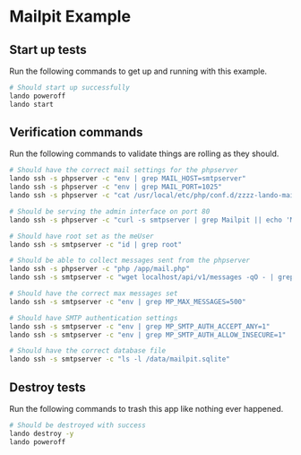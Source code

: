 Mailpit Example
===============


Start up tests
--------------

Run the following commands to get up and running with this example.

```bash
# Should start up successfully
lando poweroff
lando start
```

Verification commands
---------------------

Run the following commands to validate things are rolling as they should.

```bash
# Should have the correct mail settings for the phpserver
lando ssh -s phpserver -c "env | grep MAIL_HOST=smtpserver"
lando ssh -s phpserver -c "env | grep MAIL_PORT=1025"
lando ssh -s phpserver -c "cat /usr/local/etc/php/conf.d/zzzz-lando-mailpit.ini | grep sendmailpit"

# Should be serving the admin interface on port 80
lando ssh -s phpserver -c "curl -s smtpserver | grep Mailpit || echo 'Mailpit string not found in curl output'"

# Should have root set as the meUser
lando ssh -s smtpserver -c "id | grep root"

# Should be able to collect messages sent from the phpserver
lando ssh -s phpserver -c "php /app/mail.php"
lando ssh -s smtpserver -c "wget localhost/api/v1/messages -qO - | grep recipient@example.com"

# Should have the correct max messages set
lando ssh -s smtpserver -c "env | grep MP_MAX_MESSAGES=500"

# Should have SMTP authentication settings
lando ssh -s smtpserver -c "env | grep MP_SMTP_AUTH_ACCEPT_ANY=1"
lando ssh -s smtpserver -c "env | grep MP_SMTP_AUTH_ALLOW_INSECURE=1"

# Should have the correct database file
lando ssh -s smtpserver -c "ls -l /data/mailpit.sqlite"
```

Destroy tests
-------------

Run the following commands to trash this app like nothing ever happened.

```bash
# Should be destroyed with success
lando destroy -y
lando poweroff
```
